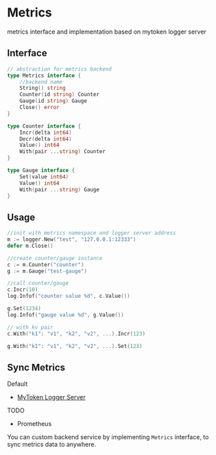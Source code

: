 # Metrics
 
metrics interface and implementation based on mytoken logger server

## Interface

```go
// abstraction for metrics backend
type Metrics interface {
    //backend name
    String() string
    Counter(id string) Counter
    Gauge(id string) Gauge
    Close() error
}

type Counter interface {
    Incr(delta int64)
    Decr(delta int64)
    Value() int64
    With(pair ...string) Counter
}

type Gauge interface {
    Set(value int64)
    Value() int64
    With(pair ...string) Gauge
}

```

## Usage

```go
//init with metrics namespace and logger server address
m := logger.New("test", "127.0.0.1:12333")
defer m.Close()

//create counter/gauge instance
c := m.Counter("counter")
g := m.Gauge("test-gauge")

//call counter/gauge
c.Incr(10)
log.Infof("counter value %d", c.Value())

g.Set(1234)
log.Infof("gauge value %d", g.Value())

// with kv pair
c.With("k1": "v1", "k2", "v2", ...).Incr(123)

g.With("k1": "v1", "k2", "v2", ...).Set(123)
```

## Sync Metrics

Default

- [MyToken Logger Server](https://github.com/mytokenio/go/tree/master/metrics/logger)

TODO

- Prometheus

You can custom backend service by implementing `Metrics` interface, to sync metrics data to anywhere.